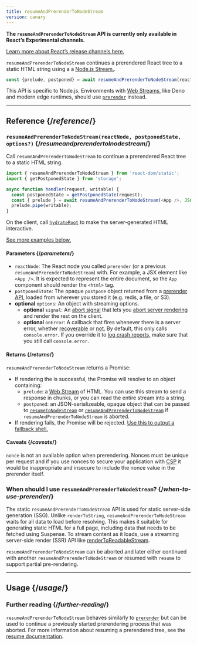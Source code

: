 ```yaml
---
title: resumeAndPrerenderToNodeStream
version: canary
---
```


<Canary>

**The `resumeAndPrerenderToNodeStream` API is currently only available in React’s Experimental channels.** 

[Learn more about React’s release channels here.](/community/versioning-policy#all-release-channels)

</Canary>

<Intro>

`resumeAndPrerenderToNodeStream` continues a prerendered React tree to a static HTML string using a a [Node.js Stream.](https://nodejs.org/api/stream.html).

```js
const {prelude, postponed} = await resumeAndPrerenderToNodeStream(reactNode, postponedState, options?)
```

</Intro>

<InlineToc />

<Note>

This API is specific to Node.js. Environments with [Web Streams,](https://developer.mozilla.org/en-US/docs/Web/API/Streams_API) like Deno and modern edge runtimes, should use [`prerender`](/reference/react-dom/static/prerender) instead.

</Note>

---

## Reference {/*reference*/}

### `resumeAndPrerenderToNodeStream(reactNode, postponedState, options?)` {/*resumeandprerendertolnodestream*/}

Call `resumeAndPrerenderToNodeStream` to continue a prerendered React tree to a static HTML string.

```js
import { resumeAndPrerenderToNodeStream } from 'react-dom/static';
import { getPostponedState } from 'storage';

async function handler(request, writable) {
  const postponedState = getPostponedState(request);
  const { prelude } = await resumeAndPrerenderToNodeStream(<App />, JSON.parse(postponedState));
  prelude.pipe(writable);
}
```

On the client, call [`hydrateRoot`](/reference/react-dom/client/hydrateRoot) to make the server-generated HTML interactive.

[See more examples below.](#usage)

#### Parameters {/*parameters*/}

* `reactNode`: The React node you called `prerender` (or a previous `resumeAndPrerenderToNodeStream`) with. For example, a JSX element like `<App />`. It is expected to represent the entire document, so the `App` component should render the `<html>` tag.
* `postponedState`: The opaque `postpone` object returned from a [prerender API](/reference/react-dom/static/index), loaded from wherever you stored it (e.g. redis, a file, or S3).
* **optional** `options`: An object with streaming options.
  * **optional** `signal`: An [abort signal](https://developer.mozilla.org/en-US/docs/Web/API/AbortSignal) that lets you [abort server rendering](#aborting-server-rendering) and render the rest on the client.
  * **optional** `onError`: A callback that fires whenever there is a server error, whether [recoverable](#recovering-from-errors-outside-the-shell) or [not.](#recovering-from-errors-inside-the-shell) By default, this only calls `console.error`. If you override it to [log crash reports,](#logging-crashes-on-the-server) make sure that you still call `console.error`.

#### Returns {/*returns*/}

`resumeAndPrerenderToNodeStream` returns a Promise:
- If rendering the is successful, the Promise will resolve to an object containing:
  - `prelude`: a [Web Stream](https://developer.mozilla.org/en-US/docs/Web/API/Streams_API) of HTML. You can use this stream to send a response in chunks, or you can read the entire stream into a string.
  - `postponed`: an JSON-serializeable, opaque object that can be passed to [`resumeToNodeStream`](/reference/react-dom/server/resume) or [`resumeAndPrerenderToNodeStream`](/reference/react-dom/static/resumeAndPrerenderToNodeStream) if `resumeAndPrerenderToNodeStream` is aborted.
- If rendering fails, the Promise will be rejected. [Use this to output a fallback shell.](/reference/react-dom/server/renderToReadableStream#recovering-from-errors-inside-the-shell)

#### Caveats {/*caveats*/}

`nonce` is not an available option when prerendering. Nonces must be unique per request and if you use nonces to secure your application with [CSP](https://developer.mozilla.org/en-US/docs/Web/HTTP/Guides/CSP) it would be inappropriate and insecure to include the nonce value in the prerender itself.

<Note>

### When should I use `resumeAndPrerenderToNodeStream`? {/*when-to-use-prerender*/}

The static `resumeAndPrerenderToNodeStream` API is used for static server-side generation (SSG). Unlike `renderToString`, `resumeAndPrerenderToNodeStream` waits for all data to load before resolving. This makes it suitable for generating static HTML for a full page, including data that needs to be fetched using Suspense. To stream content as it loads, use a streaming server-side render (SSR) API like [renderToReadableStream](/reference/react-dom/server/renderToReadableStream).

`resumeAndPrerenderToNodeStream` can be aborted and later either continued with another `resumeAndPrerenderToNodeStream` or resumed with `resume` to support partial pre-rendering.

</Note>

---

## Usage {/*usage*/}

### Further reading {/*further-reading*/}

`resumeAndPrerenderToNodeStream` behaves similarly to [`prerender`](/reference/react-dom/static/prerender) but can be used to continue a previously started prerendering process that was aborted.
For more information about resuming a prerendered tree, see the [resume documentation](/reference/react-dom/server/resume#resuming-a-prerender).

